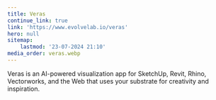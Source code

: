 ```yaml
---
title: Veras
continue_link: true
link: 'https://www.evolvelab.io/veras'
hero: null
sitemap:
    lastmod: '23-07-2024 21:10'
media_order: veras.webp
---
```


Veras is an AI-powered visualization app for SketchUp, Revit, Rhino, Vectorworks, and the Web that uses your substrate for creativity and inspiration.